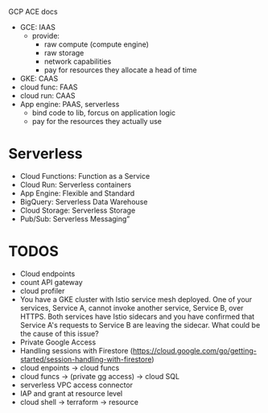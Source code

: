 GCP ACE docs

  - GCE: IAAS
    - provide:
      - raw compute (compute engine)
      - raw storage
      - network capabilities
      - pay for resources they allocate a head of time
  - GKE: CAAS
  - cloud func: FAAS
  - cloud run: CAAS
  - App engine: PAAS, serverless
    - bind code to lib, forcus on application logic
    - pay for the resources they actually use

# Serverless

  - Cloud Functions: Function as a Service
  - Cloud Run: Serverless containers
  - App Engine: Flexible and Standard
  - BigQuery: Serverless Data Warehouse
  - Cloud Storage: Serverless Storage
  - Pub/Sub: Serverless Messaging”

# TODOS

  - Cloud endpoints
  - count API gateway
  - cloud profiler
  - You have a GKE cluster with Istio service mesh deployed. One of your services, Service A, cannot invoke another service, Service B, over HTTPS. Both services have Istio sidecars and you have confirmed that Service A's requests to Service B are leaving the sidecar. What could be the cause of this issue?
  - Private Google Access
  - Handling sessions with Firestore (https://cloud.google.com/go/getting-started/session-handling-with-firestore)
  - cloud enpoints -> cloud funcs
  - cloud funcs -> (private gg access) -> cloud SQL 
  - serverless VPC access connector
  - IAP and grant at resource level
  - cloud shell -> terraform -> resource